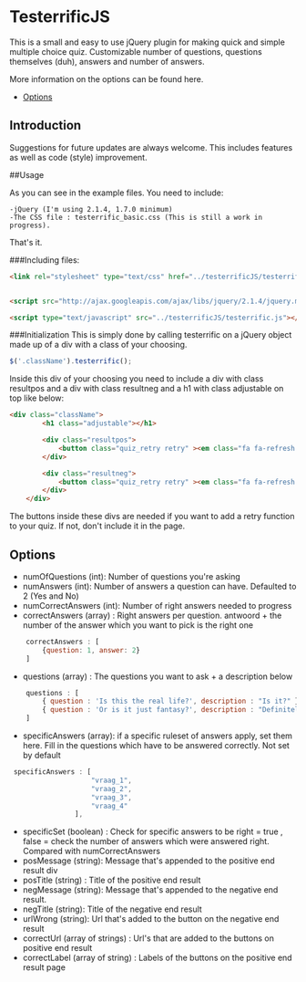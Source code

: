 # TesterrificJS

This is a small and easy to use jQuery plugin for making quick and simple multiple choice quiz. Customizable number of questions, questions themselves (duh), answers and number of answers.

More information on the options can be found here.
- [Options](https://github.com/Lterwingen/testerrificJS#options)

## Introduction

Suggestions for future updates are always welcome. This includes features as well as code (style) improvement.

##Usage

As you can see in the example files. You need to include: 

	-jQuery (I'm using 2.1.4, 1.7.0 minimum)
	-The CSS file : testerrific_basic.css (This is still a work in progress).

That's it. 

###Including files:
```html
<link rel="stylesheet" type="text/css" href="../testerrificJS/testerrific_basic.css" />


<script src="http://ajax.googleapis.com/ajax/libs/jquery/2.1.4/jquery.min.js"></script>

<script type="text/javascript" src="../testerrificJS/testerrific.js"></script>
```

###Initialization
This is simply done by calling testerrific on a jQuery object made up of a div with a class of your choosing.
```javascript
$('.className').testerrific();
```
Inside this div of your choosing you need to include a div with class resultpos and a div with class resultneg and a h1 with class adjustable on top like below:
````html
<div class="className"> 
		<h1 class="adjustable"></h1>

		<div class="resultpos">
			<button class="quiz_retry retry" ><em class="fa fa-refresh fa-2x"></em></button>
		</div>

		<div class="resultneg">
			<button class="quiz_retry retry" ><em class="fa fa-refresh fa-2x"></em></button>
		</div>
	</div>
````

The buttons inside these divs are needed if you want to add a retry function to your quiz. If not, don't include it in the page.


## Options

 - numOfQuestions (int): Number of questions you're asking
 - numAnswers (int): Number of answers a question can have. Defaulted to 2 (Yes and No)
 - numCorrectAnswers (int): Number of right answers needed to progress
 - correctAnswers (array) :  Right answers per question. antwoord + the number of the answer which you want to pick is the right one
````javascript
 	correctAnswers : [
 		{question: 1, answer: 2}
 	]
````
 - questions (array) : The questions you want to ask + a description below
````javascript
	questions : [
		{ question : 'Is this the real life?', description : "Is it?" }
		{ question : 'Or is it just fantasy?', description : "Definitely" }
	]
````
 - specificAnswers (array): if a specific ruleset of answers apply, set them here. Fill in the questions which have to be answered correctly. Not set by default
````javascript
 specificAnswers : [ 
					"vraag_1",
					"vraag_2",
					"vraag_3",
					"vraag_4"
				],
````
 - specificSet (boolean) : Check for specific answers to be right = true , false = check the number of answers which were answered right. Compared with numCorrectAnswers
 - posMessage (string): Message that's appended to the positive end result div
 - posTitle (string) : Title of the positive end result
 - negMessage (string): Message that's appended to the negative end result.
 - negTitle (string): Title of the negative end result
 - urlWrong (string): Url that's added to the button on the negative end result
 - correctUrl (array of strings) : Url's that are added to the buttons on positive end result
 - correctLabel (array of string) : Labels of the buttons on the positive end result page

